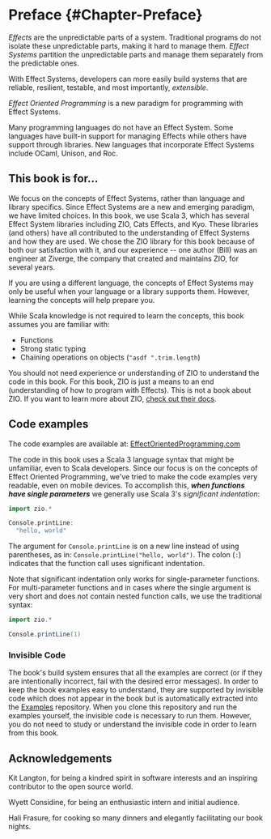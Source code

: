 # Preface {#Chapter-Preface}

*Effects* are the unpredictable parts of a system.
Traditional programs do not isolate these unpredictable parts, making it hard to manage them.
*Effect Systems* partition the unpredictable parts and manage them separately from the predictable ones.

With Effect Systems, developers can more easily build systems that are reliable, resilient, testable, and most importantly, *extensible*.

*Effect Oriented Programming* is a new paradigm for programming with Effect Systems.

Many programming languages do not have an Effect System.
Some languages have built-in support for managing Effects while others have support through libraries.
New languages that incorporate Effect Systems include OCaml, Unison, and Roc.

## This book is for...

We focus on the concepts of Effect Systems, rather than language and library specifics.
Since Effect Systems are a new and emerging paradigm, we have limited choices.
In this book, we use Scala 3, which has several Effect System libraries including ZIO, Cats Effects, and Kyo.
These libraries (and others) have all contributed to the understanding of Effect Systems and how they are used.
We chose the ZIO library for this book because of both our satisfaction with it, and our experience -- one author (Bill) was an engineer at Ziverge, the company that created and maintains ZIO, for several years.

If you are using a different language, the concepts of Effect Systems may only be useful when your language or a library supports them.
However, learning the concepts will help prepare you.

While Scala knowledge is not required to learn the concepts, this book assumes you are familiar with:

- Functions
- Strong static typing
- Chaining operations on objects (`"asdf ".trim.length`)

You should not need experience or understanding of ZIO to understand the code in this book.
For this book, ZIO is just a means to an end (understanding of how to program with Effects).
This is not a book about ZIO.
If you want to learn more about ZIO, [check out their docs](https://effectorientedprogramming.com/resources/zio/docs).

## Code examples

The code examples are available at: [EffectOrientedProgramming.com](https://effectorientedprogramming.com/#examples)

The code in this book uses a Scala 3 language syntax that might be unfamiliar, even to Scala developers.
Since our focus is on the concepts of Effect Oriented Programming, we've tried to make the code examples very readable, even on mobile devices.
To accomplish this, ***when functions have single parameters*** we generally use Scala 3's *significant indentation*:

```scala 3 mdoc:compile-only
import zio.*

Console.printLine:
  "hello, world"
```

The argument for `Console.printLine` is on a new line instead of using parentheses, as in: `Console.printLine("hello, world")`.
The colon (`:`) indicates that the function call uses significant indentation.

Note that significant indentation only works for single-parameter functions.
For multi-parameter functions and in cases where the single argument is very short and does not contain nested function calls, we use the traditional syntax:

```scala 3 mdoc:compile-only
import zio.*

Console.printLine(1)
```

### Invisible Code

The book's build system ensures that all the examples are correct (or if they are intentionally incorrect, fail with the desired error messages).
In order to keep the book examples easy to understand, they are supported by invisible code which does not appear in the book but is automatically extracted into the [Examples](https://effectorientedprogramming.com/#examples) repository.
When you clone this repository and run the examples yourself, the invisible code is necessary to run them.
However, you do not need to study or understand the invisible code in order to learn from this book.

## Acknowledgements

Kit Langton, for being a kindred spirit in software interests and an inspiring contributor to the open source world.

Wyett Considine, for being an enthusiastic intern and initial audience.

Hali Frasure, for cooking so many dinners and elegantly facilitating our book nights.

